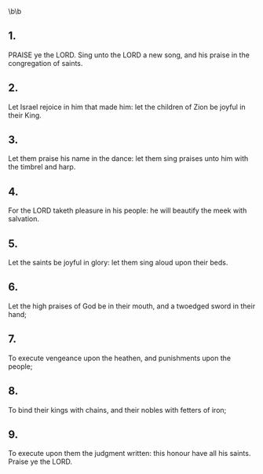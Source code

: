 \b\b
## 1.
PRAISE ye the LORD.  Sing unto the LORD a new song, and his praise in the congregation of saints.
## 2.
Let Israel rejoice in him that made him: let the children of Zion be joyful in their King.
## 3.
Let them praise his name in the dance: let them sing praises unto him with the timbrel and harp.
## 4.
For the LORD taketh pleasure in his people: he will beautify the meek with salvation.
## 5.
Let the saints be joyful in glory: let them sing aloud upon their beds.
## 6.
Let the high praises of God be in their mouth, and a twoedged sword in their hand;
## 7.
To execute vengeance upon the heathen, and punishments upon the people;
## 8.
To bind their kings with chains, and their nobles with fetters of iron;
## 9.
To execute upon them the judgment written: this honour have all his saints.  Praise ye the LORD.
